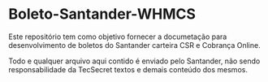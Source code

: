 # Boleto-Santander-WHMCS
Este repositório tem como objetivo fornecer a documetação para desenvolvimento de boletos do Santander carteira CSR e Cobrança Online.


Todo e qualquer arquivo aqui contido é enviado pelo Santander, não sendo responsabilidade da TecSecret textos e demais conteúdo dos mesmos.
